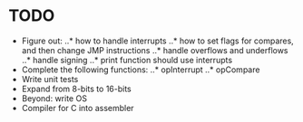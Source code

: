 # TODO
* Figure out:
..* how to handle interrupts
..* how to set flags for compares, and then change JMP instructions
..* handle overflows and underflows
..* handle signing
..* print function should use interrupts
* Complete the following functions:
..* opInterrupt
..* opCompare
* Write unit tests
* Expand from 8-bits to 16-bits
* Beyond: write OS
* Compiler for C into assembler
